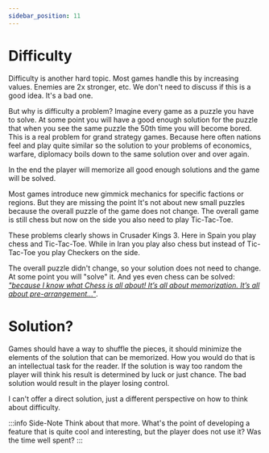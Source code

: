 ```yaml
---
sidebar_position: 11
---
```

# Difficulty 

Difficulty is another hard topic. Most games handle this by increasing values. Enemies are 2x stronger, etc. We don't need to discuss if this is a good idea. It's a bad one.

But why is difficulty a problem? Imagine every game as a puzzle you have to solve. At some point you will have a good enough solution for the puzzle that when you see the same puzzle the 50th time you will become bored. This is a real problem for grand strategy games. Because here often nations feel and play quite similar so the solution to your problems of economics, warfare, diplomacy boils down to the same solution over and over again.

In the end the player will memorize all good enough solutions and the game will be solved.

Most games introduce new gimmick mechanics for specific factions or regions. But they are missing the point It's not about new small puzzles because the overall puzzle of the game does not change. The overall game is still chess but now on the side you also need to play Tic-Tac-Toe.

These problems clearly shows in Crusader Kings 3. Here in Spain you play chess and Tic-Tac-Toe. While in Iran you play also chess but instead of Tic-Tac-Toe you play Checkers on the side.

The overall puzzle didn't change, so your solution does not need to change. At some point you will "solve" it. And yes even chess can be solved: [*"because I know what Chess is all about! It’s all about memorization. It’s all about pre-arrangement…"*](https://qualiacomputing.com/2022/07/25/bobby-fischer-1972-world-chess-champion-on-why-chess-is-a-lousy-game-and-how-to-save-it/).

# Solution?

Games should have a way to shuffle the pieces, it should minimize the elements of the solution that can be memorized. How you would do that is an intellectual task for the reader. If the solution is way too random the player will think his result is determined by luck or just chance. The bad solution would result in the player losing control.

I can't offer a direct solution, just a different perspective on how to think about difficulty.

:::info Side-Note 
Think about that more. What's the point of developing a feature that is quite cool and interesting, but the player does not use it? Was the time well spent?
:::
